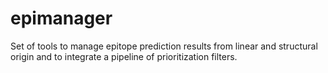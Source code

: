 # epimanager
Set of tools to manage epitope prediction results from linear and structural origin and to integrate a pipeline of prioritization filters.
